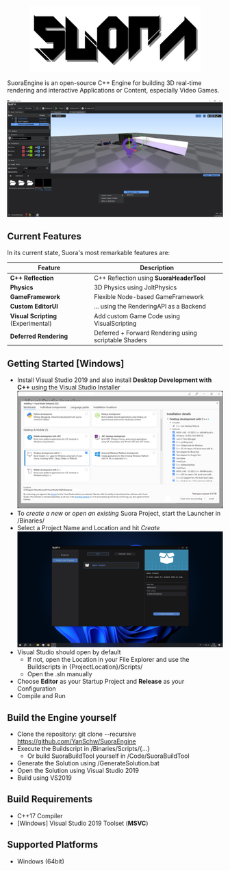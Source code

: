 
<p align="center">
  <a href="https://github.com/YanSchw/SuoraEngine">
    <img src="Content/EngineContent/SuoraLogo.png" width="400" alt="Suora Engine logo">
  </a>
</p>

SuoraEngine is an open-source C++ Engine for building 3D real-time rendering and interactive Applications or Content, especially Video Games.

![Screenshot of the Suora Engine editor](Docs/Images/SuoraInEditorScreenshot.png)

## Current Features
In its current state, Suora's most remarkable features are:

| Feature                               | Description                                               |
| -------                               | -----------                                               |
| **C++ Reflection**                    | C++ Reflection using **SuoraHeaderTool**                  |
| **Physics**                           | 3D Physics using JoltPhysics                              |
| **GameFramework**                     | Flexible Node-based GameFramework                         |
| **Custom EditorUI**                   | ... using the RenderingAPI as a Backend                   |
| **Visual Scripting** (Experimental)   | Add custom Game Code using VisualScripting                |
| **Deferred Rendering**                | Deferred + Forward Rendering using scriptable Shaders     |

## Getting Started [Windows]
- Install Visual Studio 2019 and also install **Desktop Development with C++** using the Visual Studio Installer
![Screenshot of VS2022-Installer-Workloads](Docs/Images/VS2022-Installer-Workloads.png)
- To *create a new* or *open an existing* Suora Project, start the Launcher in /Binaries/
- Select a Project Name and Location and hit *Create*
![CreateProject](Docs/Images/CreateProject.png)
- Visual Studio should open by default
  - If not, open the Location in your File Explorer and use the Buildscripts in {ProjectLocation}/Scripts/
  - Open the .sln manually
- Choose **Editor** as your Startup Project and **Release** as your Configuration
- Compile and Run

## Build the Engine yourself
- Clone the repository: git clone --recursive https://github.com/YanSchw/SuoraEngine
- Execute the Buildscript in /Binaries/Scripts/{...}
  - Or build SuoraBuildTool yourself in /Code/SuoraBuildTool
- Generate the Solution using /GenerateSolution.bat
- Open the Solution using Visual Studio 2019
- Build using VS2019

## Build Requirements
- C++17 Compiler
- [Windows] Visual Studio 2019 Toolset (**MSVC**)

## Supported Platforms
- Windows (64bit)
